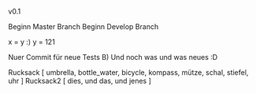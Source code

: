 v0.1

Beginn Master Branch
Beginn Develop Branch

x = y :)
y = 121

Nuer Commit für neue Tests B)
Und noch was und was neues :D

Rucksack [
    umbrella,
    bottle_water,
    bicycle,
    kompass,
    mütze,
    schal,
    stiefel,
    uhr
]
Rucksack2 [
    dies,
    und das,
    und jenes
]